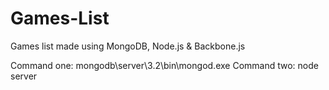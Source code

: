 # Games-List
Games list made using MongoDB, Node.js &amp; Backbone.js

Command one: mongodb\server\3.2\bin\mongod.exe
Command two: node server
